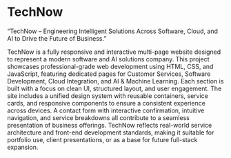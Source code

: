 # TechNow
“TechNow – Engineering Intelligent Solutions Across Software, Cloud, and AI to Drive the Future of Business.”

TechNow is a fully responsive and interactive multi-page website designed to represent a modern software and AI solutions company. This project showcases professional-grade web development using HTML, CSS, and JavaScript, featuring dedicated pages for Customer Services, Software Development, Cloud Integration, and AI & Machine Learning. Each section is built with a focus on clean UI, structured layout, and user engagement. The site includes a unified design system with reusable containers, service cards, and responsive components to ensure a consistent experience across devices. A contact form with interactive confirmation, intuitive navigation, and service breakdowns all contribute to a seamless presentation of business offerings. TechNow reflects real-world service architecture and front-end development standards, making it suitable for portfolio use, client presentations, or as a base for future full-stack expansion.
